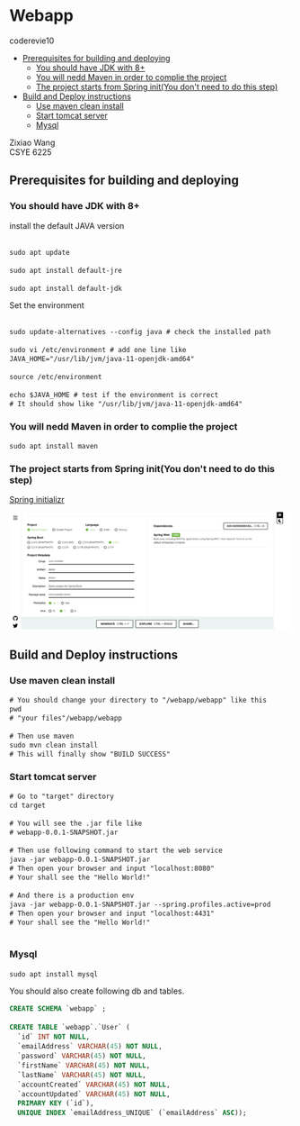 # Webapp<!-- omit in toc -->
coderevie10

- [Prerequisites for building and deploying](#prerequisites-for-building-and-deploying)
  - [You should have JDK with 8+](#you-should-have-jdk-with-8)
  - [You will nedd Maven in order to complie the project](#you-will-nedd-maven-in-order-to-complie-the-project)
  - [The project starts from Spring init(You don't need to do this step)](#the-project-starts-from-spring-inityou-dont-need-to-do-this-step)
- [Build and Deploy instructions](#build-and-deploy-instructions)
  - [Use maven clean install](#use-maven-clean-install)
  - [Start tomcat server](#start-tomcat-server)
  - [Mysql](#mysql)

Zixiao Wang  
CSYE 6225

## Prerequisites for building and deploying

### You should have JDK with 8+

install the default JAVA version

```shell script

sudo apt update

sudo apt install default-jre

sudo apt install default-jdk

```

Set the environment

```shell script

sudo update-alternatives --config java # check the installed path

sudo vi /etc/environment # add one line like JAVA_HOME="/usr/lib/jvm/java-11-openjdk-amd64"

source /etc/environment

echo $JAVA_HOME # test if the environment is correct
# It should show like "/usr/lib/jvm/java-11-openjdk-amd64"
```

### You will nedd Maven in order to complie the project

```shell script
sudo apt install maven
```

### The project starts from Spring init(You don't need to do this step)

[Spring initializr](https://start.spring.io/)

![](res/SpringGradleBuild.png)

## Build and Deploy instructions

### Use maven clean install

```shell script
# You should change your directory to "/webapp/webapp" like this 
pwd
# "your files"/webapp/webapp

# Then use maven
sudo mvn clean install
# This will finally show "BUILD SUCCESS"
```

### Start tomcat server

```shell script
# Go to "target" directory
cd target

# You will see the .jar file like
# webapp-0.0.1-SNAPSHOT.jar

# Then use following command to start the web service
java -jar webapp-0.0.1-SNAPSHOT.jar
# Then open your browser and input "localhost:8080"
# Your shall see the "Hello World!"

# And there is a production env
java -jar webapp-0.0.1-SNAPSHOT.jar --spring.profiles.active=prod
# Then open your browser and input "localhost:4431"
# Your shall see the "Hello World!"


```


### Mysql

```shell script
sudo apt install mysql
```

You should also create following db and tables.

```sql
CREATE SCHEMA `webapp` ;

CREATE TABLE `webapp`.`User` (
  `id` INT NOT NULL,
  `emailAddress` VARCHAR(45) NOT NULL,
  `password` VARCHAR(45) NOT NULL,
  `firstName` VARCHAR(45) NOT NULL,
  `lastName` VARCHAR(45) NOT NULL,
  `accountCreated` VARCHAR(45) NOT NULL,
  `accountUpdated` VARCHAR(45) NOT NULL,
  PRIMARY KEY (`id`),
  UNIQUE INDEX `emailAddress_UNIQUE` (`emailAddress` ASC));
```
